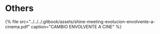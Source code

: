 # Others

{% file src="../../../.gitbook/assets/shine-meeting-evolucion-envolvente-a-cinema.pdf" caption="CAMBIO ENVOLVENTE A CINE" %}



